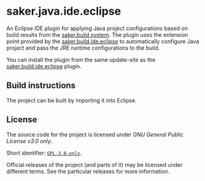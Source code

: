# saker.java.ide.eclipse

An Eclipse IDE plugin for applying Java project configurations based on build results from the [saker.build system](https://saker.build). The plugin uses the extension point provided by the [saker.build.ide.eclipse](https://github.com/sakerbuild/saker.build.ide.eclipse) to automatically configure Java project and pass the JRE runtime configurations to the build.

You can install the plugin from the same update-site as the [saker.build.ide.eclipse](https://saker.build/saker.build/doc/eclipseplugin.html) plugin.

## Build instructions

The project can be built by importing it into Eclipse.

## License

The source code for the project is licensed under *GNU General Public License v3.0 only*.

Short identifier: [`GPL-3.0-only`](https://spdx.org/licenses/GPL-3.0-only.html).

Official releases of the project (and parts of it) may be licensed under different terms. See the particular releases for more information.
